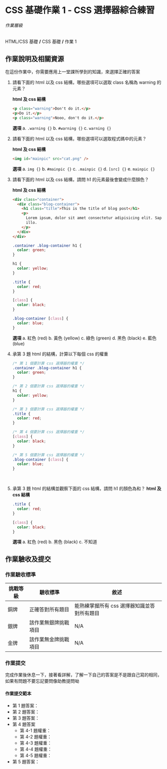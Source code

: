 # CSS 基礎作業 1 - CSS 選擇器綜合練習

###### 作業層級

HTML/CSS 基礎 **/** CSS 基礎 **/** 作業 1

## 作業說明及相關資源

在這份作業中，你需要應用上一堂課所學到的知識，來選擇正確的答案

1. 請看下面的 html 以及 css 結構，哪些選項可以選取 class 名稱為 warning 的元素？

   **html 及 css 結構**

   ```html
   <p class="warning">Don't do it.</p>
   <p>Do it.</p>
   <p class="warning">Nooo, don't do it.</p>
   ```

   **選項**
   a. `.warning {}`
   b. `#warning {}`
   c. `warning {}`
   <br>

2. 請看下面的 html 以及 css 結構，哪些選項可以選取程式碼中的元素？

   **html 及 css 結構**

   ```html
   <img id="mainpic" src="cat.png" />
   ```

   **選項**
   a. `img {}`
   b. `#mainpic {}`
   c. `.mainpic {}`
   d. `[src] {}`
   e. `mainpic {}`
   <br>

3. 請看下面的 html 以及 css 結構，請問 h1 的元素最後會變成什麼顏色？

   **html 及 css 結構**

   ```html
   <div class="container">
     <div class="blog-container">
       <h1 class="title">This is the title of blog post</h1>
       <p>
         Lorem ipsum, dolor sit amet consectetur adipisicing elit. Sapiente,
         illo.
       </p>
     </div>
   </div>
   ```

   ```css
   .container .blog-container h1 {
     color: green;
   }

   h1 {
     color: yellow;
   }

   .title {
     color: red;
   }

   [class] {
     color: black;
   }

   .blog-container [class] {
     color: blue;
   }
   ```

   **選項**
   a. 紅色 (red)
   b. 黃色 (yellow)
   c. 綠色 (green)
   d. 黑色 (black)
   e. 藍色 (blue)
   <br>

4. 承第 3 題 html 的結構，計算以下每個 css 的權重

   ```css
   /* 第 1 個要計算 css 選擇器的權重 */
   .container .blog-container h1 {
     color: green;
   }

   /* 第 2 個要計算 css 選擇器的權重 */
   h1 {
     color: yellow;
   }

   /* 第 3 個要計算 css 選擇器的權重 */
   .title {
     color: red;
   }

   /* 第 4 個要計算 css 選擇器的權重 */
   [class] {
     color: black;
   }

   /* 第 5 個要計算 css 選擇器的權重 */
   .blog-container [class] {
     color: blue;
   }
   ```

   <br>

5. 承第 3 題 html 的結構並觀察下面的 css 結構，請問 h1 的顏色為和？
   **html 及 css 結構**

   ```css
   .title {
     color: red;
   }

   [class] {
     color: black;
   }
   ```

   **選項**
   a. 紅色 (red)
   b. 黑色 (black)
   c. 不知道

## 作業驗收及提交

### 作業驗收標準

| 挑戰等級 | 驗收標準             | 敘述                                        |
| -------- | -------------------- | ------------------------------------------- |
| 銅牌     | 正確答對所有題目     | 能熟練掌握所有 css 選擇器知識並答對所有題目 |
| 銀牌     | 該作業無銀牌挑戰項目 | N/A                                         |
| 金牌     | 該作業無金牌挑戰項目 | N/A                                         |

### 作業提交

完成作業後休息一下，接著看詳解，了解一下自己的答案是不是跟自己寫的相同，如果有問題不要忘記要問像助教提問呦

#### 作業提交範本

- 第 1 題答案：
- 第 2 題答案：
- 第 3 題答案：
- 第 4 題答案
  - 第 4-1 題權重：
  - 第 4-2 題權重：
  - 第 4-3 題權重：
  - 第 4-4 題權重：
  - 第 4-5 題權重：
- 第 5 題答案：
